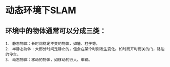 # 动态环境下SLAM
## 环境中的物体通常可以分成三类：

    1. 静态物体：长时间稳定不变的物体，如墙、柱子等。
    2. 半静态物体：大部分时间是静止的，但会在某个时刻发生变化。如时而开时而关的门，路边的停车。
    3. 动态物体：移动的物体，如移动的行人、车辆。
